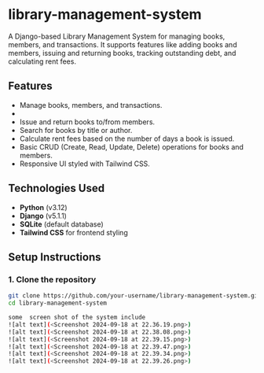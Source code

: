 # library-management-system

A Django-based Library Management System for managing books, members, and transactions. It supports features like adding books and members, issuing and returning books, tracking outstanding debt, and calculating rent fees.

## Features

- Manage books, members, and transactions.
- 
- Issue and return books to/from members.
- Search for books by title or author.
- Calculate rent fees based on the number of days a book is issued.
- Basic CRUD (Create, Read, Update, Delete) operations for books and members.
- Responsive UI styled with Tailwind CSS.

## Technologies Used

- **Python** (v3.12)
- **Django** (v5.1.1)
- **SQLite** (default database)
- **Tailwind CSS** for frontend styling

## Setup Instructions

### 1. Clone the repository

```bash
git clone https://github.com/your-username/library-management-system.git
cd library-management-system

some  screen shot of the system include
![alt text](<Screenshot 2024-09-18 at 22.36.19.png>)
![alt text](<Screenshot 2024-09-18 at 22.38.08.png>)
![alt text](<Screenshot 2024-09-18 at 22.39.15.png>)
![alt text](<Screenshot 2024-09-18 at 22.39.47.png>) 
![alt text](<Screenshot 2024-09-18 at 22.39.34.png>) 
![alt text](<Screenshot 2024-09-18 at 22.39.26.png>)